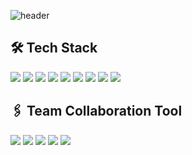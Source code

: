 ![header](https://capsule-render.vercel.app/api?type=waving&color=5b5b5b&height=300&section=header&text=Shoot%20for%20the%20Moon%20🌕&fontSize=60&desc=At%20least,%20it'll%20remain%20as%20a%20Star%20✨&descSize=30&descAlignY=65&fontColor=ffffff)

## 🛠 Tech Stack
<img src="https://img.shields.io/badge/-HTML5-E34F26?style=flat&logo=HTML5&logoColor=white"/> <img src="https://img.shields.io/badge/-CSS3-1572B6?style=flat&logo=CSS3&logoColor=white"> <img src="https://img.shields.io/badge/-Python-3776AB?style=flat&logo=Python&logoColor=white"/> <img src="https://img.shields.io/badge/-JavaScript-F7DF1E?style=flat&logo=JavaScript&logoColor=white"/>
<img src="https://img.shields.io/badge/-Django-092E20?style=flat&logo=Django&logoColor=white"> <img src="https://img.shields.io/badge/-Node.js-339933?style=flat&logo=Node.js&logoColor=white"> <img src="https://img.shields.io/badge/-Express-000000?style=flat&logo=Express&logoColor=white">
<img src="https://img.shields.io/badge/-MySQL-4479A1?style=flat&logo=MySQL&logoColor=white">
<img src="https://img.shields.io/badge/-Amazon%20AWS-232F3E?style=flat&logo=Amazon%20AWS&logoColor=white">

## 🖇 Team Collaboration Tool
<img src="https://img.shields.io/badge/-Git-F05032?style=flat&logo=Git&logoColor=white"> <img src="https://img.shields.io/badge/-GitHub-181717?style=flat&logo=GitHub&logoColor=white"> <img src="https://img.shields.io/badge/-Slack-4A154B?style=flat&logo=Slack&logoColor=white"> <img src="https://img.shields.io/badge/-Trello-0052CC?style=flat&logo=Trello&logoColor=white">
 <img src="https://img.shields.io/badge/-Notion-000000?style=flat&logo=Notion&logoColor=white">
